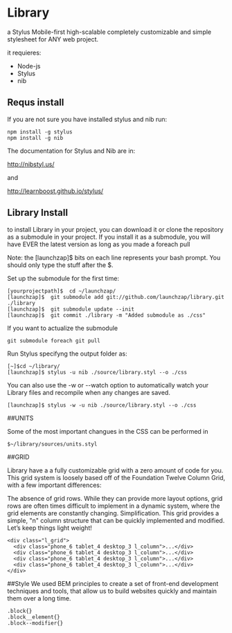 Library
=======

a Stylus Mobile-first high-scalable completely customizable and simple stylesheet for ANY web project.

it requieres:
* Node-js
* Stylus
* nib

## Requs install

If you are not sure you have installed stylus and nib run:

	npm install -g stylus
	npm install -g nib

The documentation for Stylus and Nib are in:

http://nibstyl.us/

and

http://learnboost.github.io/stylus/

## Library Install

to install Library in your project, you can download it or clone the repository as a submodule in your project.
If you install it as a submodule, you will have EVER the latest version as long as you made a foreach pull

Note: the [launchzap]$ bits on each line represents your bash prompt. You should only type the stuff after the $.


Set up the submodule for the first time:
	
	[yourprojectpath]$  cd ~/launchzap/
	[launchzap]$  git submodule add git://github.com/launchzap/library.git ./library
	[launchzap]$  git submodule update --init
	[launchzap]$  git commit ./library -m "Added submodule as ./css"


If you want to actualize the submodule

	git submodule foreach git pull

Run Stylus specifyng the output folder as:


	[~]$cd ~/library/
	[launchzap]$ stylus -u nib ./source/library.styl --o ./css


You can also use the -w or --watch option to automatically watch your Library files and recompile when any changes are saved.


	[launchzap]$ stylus -w -u nib ./source/library.styl --o ./css


##UNITS

Some of the most important changues in the CSS can be performed in 
	
	$~/library/sources/units.styl



##GRID

Library have a a fully customiz­able grid with a zero amount of code for you.
This grid system is loosely based off of the Foundation Twelve Column Grid, with a few important differences:

The absence of grid rows. While they can provide more layout options, grid rows are often times difficult to implement in a dynamic system, where the grid elements are constantly changing.
Simplification. This grid provides a simple, "n" column structure that can be quickly implemented and modified. Let’s keep things light weight!

	<div class="l_grid">
	  <div class="phone_6 tablet_4 desktop_3 l_column">...</div>
	  <div class="phone_6 tablet_4 desktop_3 l_column">...</div>
	  <div class="phone_6 tablet_4 desktop_3 l_column">...</div>
	  <div class="phone_6 tablet_4 desktop_3 l_column">...</div>
	</div>

##Style
We used BEM principles to create a set of front-end development techniques and tools, that allow us to build websites quickly and maintain them over a long time.

    .block{}
    .block__element{}
    .block--modifier{}